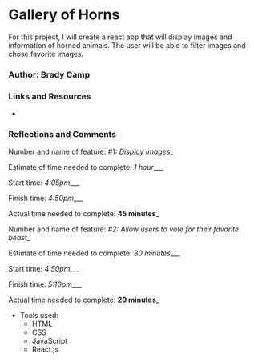 # Gallery of Horns

For this project, I will create a react app that will display images and information of horned animals. The user will be able to filter images and chose favorite images.

### Author: Brady Camp

### Links and Resources

- 


### Reflections and Comments

Number and name of feature: _#1: Display Images__

Estimate of time needed to complete: _1 hour____

Start time: _4:05pm____

Finish time: _4:50pm____

Actual time needed to complete: __45 minutes___


Number and name of feature: _#2: Allow users to vote for their favorite beast__

Estimate of time needed to complete: _30 minutes____

Start time: _4:50pm____

Finish time: _5:10pm____

Actual time needed to complete: __20 minutes___


- Tools used:
  - HTML
  - CSS
  - JavaScript
  - React.js
